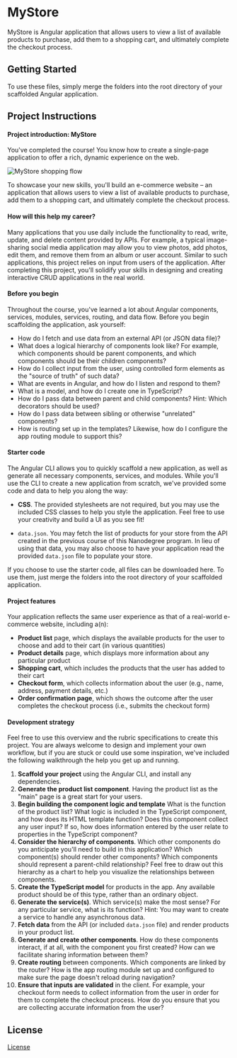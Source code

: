 # MyStore

MyStore is Angular application that allows users to view a list of available products to purchase, add them to a shopping cart, and ultimately complete the checkout process.

## Getting Started

To use these files, simply merge the folders into the root directory of your scaffolded Angular application.

## Project Instructions

#### Project introduction: MyStore

You've completed the course! You know how to create a single-page application to offer a rich, dynamic experience on the web.

![MyStore shopping flow](shoppingflow.gif)

To showcase your new skills, you'll build an e-commerce website – an application that allows users to view a list of available products to purchase, add them to a shopping cart, and ultimately complete the checkout process.

#### How will this help my career?

Many applications that you use daily include the functionality to read, write, update, and delete content provided by APIs. For example, a typical image-sharing social media application may allow you to view photos, add photos, edit them, and remove them from an album or user account. Similar to such applications, this project relies on input from users of the application. After completing this project, you'll solidify your skills in designing and creating interactive CRUD applications in the real world.

#### Before you begin

Throughout the course, you've learned a lot about Angular components, services, modules, services, routing, and data flow. Before you begin scaffolding the application, ask yourself:

- How do I fetch and use data from an external API (or JSON data file)?
- What does a logical hierarchy of components look like? For example, which components should be parent components, and which components should be their children components?
- How do I collect input from the user, using controlled form elements as the "source of truth" of such data?
- What are events in Angular, and how do I listen and respond to them?
- What is a model, and how do I create one in TypeScript?
- How do I pass data between parent and child components? Hint: Which decorators should be used?
- How do I pass data between sibling or otherwise "unrelated" components?
- How is routing set up in the templates? Likewise, how do I configure the app routing module to support this?

#### Starter code

The Angular CLI allows you to quickly scaffold a new application, as well as generate all necessary components, services, and modules. While you'll use the CLI to create a new application from scratch, we've provided some code and data to help you along the way:

- **CSS**. The provided stylesheets are not required, but you may use the included CSS classes to help you style the application. Feel free to use your creativity and build a UI as you see fit!

- `data.json`. You may fetch the list of products for your store from the API created in the previous course of this Nanodegree program. In lieu of using that data, you may also choose to have your application read the provided `data.json` file to populate your store.

If you choose to use the starter code, all files can be downloaded here. To use them, just merge the folders into the root directory of your scaffolded application.

#### Project features

Your application reflects the same user experience as that of a real-world e-commerce website, including a(n):

- **Product list** page, which displays the available products for the user to choose and add to their cart (in various quantities)
- **Product details** page, which displays more information about any particular product
- **Shopping cart**, which includes the products that the user has added to their cart
- **Checkout form**, which collects information about the user (e.g., name, address, payment details, etc.)
- **Order confirmation page**, which shows the outcome after the user completes the checkout process (i.e., submits the checkout form)

#### Development strategy

Feel free to use this overview and the rubric specifications to create this project. You are always welcome to design and implement your own workflow, but if you are stuck or could use some inspiration, we've included the following walkthrough the help you get up and running.

1. **Scaffold your project** using the Angular CLI, and install any dependencies.
2. **Generate the product list component**. Having the product list as the "main" page is a great start for your users.
3. **Begin building the component logic and template** What is the function of the product list? What logic is included in the TypeScript component, and how does its HTML template function? Does this component collect any user input? If so, how does information entered by the user relate to properties in the TypeScript component?
4. **Consider the hierarchy of components**. Which other components do you anticipate you'll need to build in this application? Which component(s) should render other components? Which components should represent a parent-child relationship? Feel free to draw out this hierarchy as a chart to help you visualize the relationships between components.
5. **Create the TypeScript model** for products in the app. Any available product should be of this type, rather than an ordinary object.
6. **Generate the service(s)**. Which service(s) make the most sense? For any particular service, what is its function? Hint: You may want to create a service to handle any asynchronous data.
7. **Fetch data** from the API (or included `data.json` file) and render products in your product list.
8. **Generate and create other components**. How do these components interact, if at all, with the component you first created? How can we facilitate sharing information between them?
9. **Create routing** between components. Which components are linked by the router? How is the app routing module set up and configured to make sure the page doesn't reload during navigation?
10. **Ensure that inputs are validated** in the client. For example, your checkout form needs to collect information from the user in order for them to complete the checkout process. How do you ensure that you are collecting accurate information from the user?

## License

[License](LICENSE.txt)
